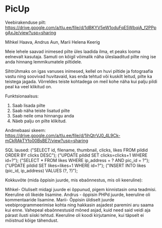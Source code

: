# PicUp
Veebirakenduse pilt:
https://drive.google.com/a/tlu.ee/file/d/1dBKYV5eW1oduFqE5WbqiA_f2PPpgAxJe/view?usp=sharing

Mihkel Haava, Andrus Aun, Marii Helena Keerig

Meie lehele saavad inimesed pilte üles laadida ilma, et peaks looma eelnevalt kasutaja. Samuti on kõigil võimalik näha üleslaaditud pilte ning ise anda hinnang lemmikumatele piltidele.

Sihtrühmaks on igas vanuses inimesed, kellel on huvi piltide ja fotograafia vastu ning soovivad huvitavaid, kas enda tehtud või kuskilt leitud, pilte ka teistega jagada. Võrreldes teiste kohtadega on meil kohe näha kui palju pildi peal ka veel klikitud on.

Funktsionaalsus:
1. Saab lisada pilte
2. Saab näha teiste lisatud pilte
3. Saab neile oma hinnangu anda
4. Näeb palju on pilte klikitud.

Andmebaasi skeem:
https://drive.google.com/a/tlu.ee/file/d/1ihQtrVJ0_4L9Ck-mCkRAkTYfo00BsBE7/view?usp=sharing

SQL laused:
("SELECT id, filename, thumbnail, clicks, likes FROM pildid ORDER BY clicks DESC");
("UPDATE pildid SET clicks=clicks+1 WHERE id=?");
("SELECT * FROM likes WHERE ip_address = ? AND pic_id = ?");
("UPDATE pildid SET likes=likes+1 WHERE id=?");
("INSERT INTO likes (pic_id, ip_address) VALUES (?, ?)");

Kokkuvõte (mida õppisin juurde, mis ebaõnnestus, mis oli keeruline):

Mihkel- Oluliselt midagi juurde ei õppunud, pigem kinnistasin oma teadmisi. Keeruline oli likeide lisamine.
Andrus - õppisin PHPd juurde, keeruline oli kommentaaride lisamine.
Marii- Õppisin üldiselt juurde veebiprogrammeerimise kohta ning hakkasin asjadest paremini aru saama kui enne. Vahepeal ebaõnnestusid mõned asjad, kuid need said veidi aja pärast ilusti siiski tehtud. Keeruline oli koodi kirjutamine, kui täpselt ei mõistnud kõige tähendust.
